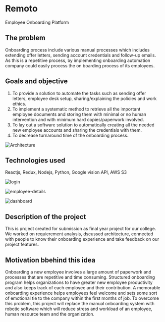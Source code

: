 # Remoto
Employee Onboarding Platform

## The problem
Onboarding process include various manual processes which includes extending offer letters,
sending account credentials and follow-up emails. As this is a repetitive process, by implementing
onboarding automation company could easily process the on boarding process of its employees.

## Goals and objective

1. To provide a solution to automate the tasks such as sending offer letters, employee desk setup,
sharing/explaining the policies and work ethics.
2. To implement a systematic method to retrieve all the important employee documents and
storing them with minimal or no human intervention and with minimum hard
copies/paperwork involved.
3. To lay out a software solution to automatically creating all the needed new employee accounts
and sharing the credentials with them.
4. To decrease turnaround time of the onboarding process.

![Architecture](https://user-images.githubusercontent.com/44832446/229033082-233f06f9-525b-4ec0-883a-3871c6ce69a2.png)

## Technologies used
Reactjs, Redux, Nodejs, Python, Google vision API, AWS S3

![login](https://user-images.githubusercontent.com/44832446/229034519-14edb547-ab67-4eb1-a25b-c0d1a76637ed.png)

![employee-details](https://user-images.githubusercontent.com/44832446/229034532-69be44ad-8793-4172-9126-03fcbfe9f616.png)

![dashboard](https://user-images.githubusercontent.com/44832446/229034540-faa460e4-fe3a-4d1b-a822-3f4d473ab148.png)


## Description of the project

This is project created for submission as final year project for our college. We worked on requierement analysis, dscussed architecture, connected with people to know their onboarding experience and take feedback on our project features.

## Motivation bbehind this idea
Onboarding a new employee involves a large amount of paperwork and processes that are repetitive and time consuming. Structured onboarding program helps organizations to have greater new employee productivity and also keeps track of each employee and their contribution.
A memorable onboarding experience helps employees feel welcome and sets some sort of emotional tie to the company within the first months of job. To overcome this problem, this project will replace the manual onboarding system with robotic software which will reduce stress and workload of an employee, human resource team and the organization.
